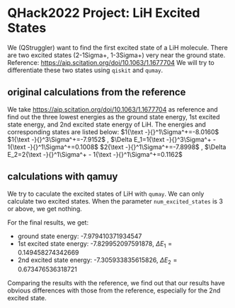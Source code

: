 # QHack2022 Project: LiH Excited States

We (QStruggler) want to find the first excited state of a LiH molecule.
There are two excited states (2-1Sigma+, 1-3Sigma+) very near the ground state.
Reference: https://aip.scitation.org/doi/10.1063/1.1677704
We will try to differentiate these two states using `qiskit` and `qumay`.

## original calculations from the reference

We take https://aip.scitation.org/doi/10.1063/1.1677704 as reference and find out the three lowest energies as the ground state energy, 1st excited state energy, and 2nd excited state energy of LiH.
The energies and corresponding states are listed below:
$1{\text -}{}^1\Sigma^+=-8.0160$
$1{\text -}{}^3\Sigma^+=-7.9152$ ,  $\Delta E_1=1{\text -}{}^3\Sigma^+ - 1{\text -}{}^1\Sigma^+=0.1008$
$2{\text -}{}^1\Sigma^+=-7.8998$ ,  $\Delta E_2=2{\text -}{}^1\Sigma^+ - 1{\text -}{}^1\Sigma^+=0.1162$


## calculations with qamuy

We try to caculate the excited states of LiH with `qumay`. We can only calculate two excited states. When the parameter `num_excited_states` is 3 or above, we get nothing.

For the final results, we get:
- ground state energy: -7.979410371934547
- 1st excited state energy: -7.829952097591878, $\Delta E_1=0.149458274342669$
- 2nd excited state energy: -7.305933835615826, $\Delta E_2=0.673476536318721$

Comparing the results with the reference, we find out that our results have obvious differences with those from the reference, especially for the 2nd excited state.
